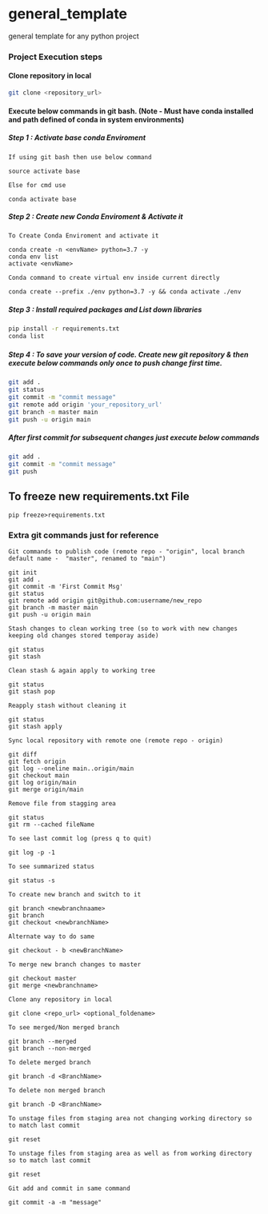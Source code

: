 # general_template
general template for any python project 


### Project Execution steps 
#### Clone repository in local
```bash
git clone <repository_url>
``` 
#### Execute below commands in git bash. (Note - Must have conda installed and path defined of conda in system environments)
##### Step 1 : Activate base conda Enviroment
`If using git bash then use below command`
```buildoutcfg
source activate base
```
`Else for cmd use`
```
conda activate base
```

##### Step 2 : Create new Conda Enviroment & Activate it
`To Create Conda Enviroment and activate it` 
```buildoutcfg
conda create -n <envName> python=3.7 -y
conda env list
activate <envName>
```

`Conda command to create virtual env inside current directly`
```
conda create --prefix ./env python=3.7 -y && conda activate ./env
```
##### Step 3 : Install required packages and List down libraries
```bash
pip install -r requirements.txt
conda list
```
##### Step 4 : To save your version of code. Create new git repository & then execute below commands only once to push change first time.
```bash
git add .
git status
git commit -m "commit message"
git remote add origin 'your_repository_url'
git branch -m master main
git push -u origin main
```
##### After first commit for subsequent changes just execute below commands
```bash
git add .
git commit -m "commit message"
git push
``` 
## To freeze new requirements.txt File
```buildoutcfg
pip freeze>requirements.txt
```

### Extra git commands just for reference
`Git commands to publish code (remote repo - "origin", local branch default name -  "master", renamed to "main") `
```buildoutcfg 
git init 
git add .
git commit -m 'First Commit Msg'
git status 
git remote add origin git@github.com:username/new_repo
git branch -m master main
git push -u origin main
```

`Stash changes to clean working tree (so to work with new changes keeping old changes stored temporay aside)`
```
git status
git stash
```
`Clean stash & again apply to working tree`
```
git status
git stash pop
```
`Reapply stash without cleaning it`
```
git status
git stash apply
```

`Sync local repository with remote one (remote repo - origin)`
```
git diff
git fetch origin
git log --oneline main..origin/main
git checkout main
git log origin/main
git merge origin/main
```

`Remove file from stagging area`
```
git status
git rm --cached fileName
```

`To see last commit log (press q to quit)`
```
git log -p -1
```

`To see summarized status`
```
git status -s
```

`To create new branch and switch to it`
```
git branch <newbranchnaame>
git branch
git checkout <newbranchName>
```
`Alternate way to do same `
```
git checkout - b <newBranchName>
```

`To merge new branch changes to master`
```
git checkout master
git merge <newbranchname>
```

`Clone any repository in local`
```
git clone <repo_url> <optional_foldename>
``` 

`To see merged/Non merged branch`
```
git branch --merged
git branch --non-merged
```

`To delete merged branch`
```
git branch -d <BranchName>
```

`To delete non merged branch`
```
git branch -D <BranchName>
```

`To unstage files from staging area not changing working directory so to match last commit`
```
git reset
```

`To unstage files from staging area as well as from working directory so to match last commit`
```
git reset
```
`Git add and commit in same command`
```
git commit -a -m "message"
```
